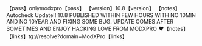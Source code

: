 【pass】onlymodxpro【pass】
【version】10.8【version】
【notes】Autocheck Update!! 10.8 PUBLISHED WITHIN FEW HOURS WITH NO 10MIN AND NO 10YEAR AND FIXING SOME BUG. UPDATE COMES AFTER SOMETIMES AND ENJOY HACKING LOVE FROM MODXPRO ❤️【notes】 
【links】tg://resolve?domain=ModXPro【links】

